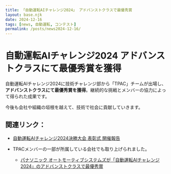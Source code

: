 ```yaml
---
title: 「自動運転AIチャレンジ2024」 アドバンストクラスで最優秀賞
layout: base.njk
date: 2024-12-16
tags: [news, 自動運転, コンテスト]
permalink: /posts/news2024-12-16/
---
```


# 自動運転AIチャレンジ2024 アドバンストクラスにて最優秀賞を獲得

自動運転AIチャレンジ2024に技術チャレンジ部から「TPAC」チームが出場し、**アドバンストクラスにて最優秀賞を獲得**。継続的な挑戦とメンバーの協力によって得られた成果です。

今後も会社や組織の垣根を越えて、技術で社会に貢献していきます。

## 関連リンク：
- [自動運転AIチャレンジ2024決勝大会 表彰式 開催報告](https://www.jsae.or.jp/press/detail/2452/)

- TPACメンバーの一部が所属している会社でも取り上げられました。
    - [パナソニック オートモーティブシステムズが「自動運転AIチャレンジ2024」のアドバンストクラスで最優秀賞](https://news.panasonic.com/jp/topics/206051)